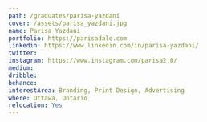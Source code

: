 ```yaml
---
path: /graduates/parisa-yazdani
cover: /assets/parisa_yazdani.jpg
name: Parisa Yazdani
portfolio: https://parisadale.com
linkedin: https://www.linkedin.com/in/parisa-yazdani/
twitter:
instagram: https://www.instagram.com/parisa2.0/
medium:
dribble:
behance:
interestArea: Branding, Print Design, Advertising
where: Ottawa, Ontario
relocation: Yes
---
```

